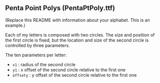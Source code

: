 ## Penta Point Polys (PentaPtPoly.ttf)

(Replace this README with information about your alphabet. This is an example.)

Each of my letters is composed with two circles. The size and position of the first circle is fixed, but the location and size of the second circle is controlled by three parameters.

The ten parameters per letter:
  * `x1` : radius of the second circle
  * `y1` : x offset of the second circle relative to the first one
  * `offsety` : y offset of the second circle relative to the first one
